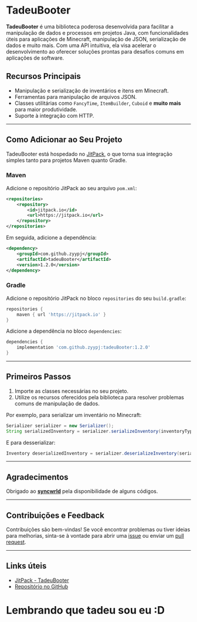 # TadeuBooter

**TadeuBooter** é uma biblioteca poderosa desenvolvida para facilitar a manipulação de dados e processos em projetos Java, com funcionalidades úteis para aplicações de Minecraft, manipulação de JSON, serialização de dados e muito mais. Com uma API intuitiva, ela visa acelerar o desenvolvimento ao oferecer soluções prontas para desafios comuns em aplicações de software.

## Recursos Principais

- Manipulação e serialização de inventários e itens em Minecraft.
- Ferramentas para manipulação de arquivos JSON.
- Classes utilitárias como `FancyTime`, `ItemBuilder`, `Cuboid` e **muito mais** para maior produtividade.
- Suporte à integração com HTTP.

---

## Como Adicionar ao Seu Projeto

TadeuBooter está hospedado no [JitPack](https://jitpack.io/), o que torna sua integração simples tanto para projetos Maven quanto Gradle.

### Maven

Adicione o repositório JitPack ao seu arquivo `pom.xml`:

```xml
<repositories>
    <repository>
        <id>jitpack.io</id>
        <url>https://jitpack.io</url>
    </repository>
</repositories>
```

Em seguida, adicione a dependência:

```xml
<dependency>
    <groupId>com.github.zyypj</groupId>
    <artifactId>tadeuBooter</artifactId>
    <version>1.2.0</version>
</dependency>
```

### Gradle

Adicione o repositório JitPack no bloco `repositories` do seu `build.gradle`:

```gradle
repositories {
    maven { url 'https://jitpack.io' }
}
```

Adicione a dependência no bloco `dependencies`:

```gradle
dependencies {
    implementation 'com.github.zyypj:tadeuBooter:1.2.0'
}
```

---

## Primeiros Passos

1. Importe as classes necessárias no seu projeto.
2. Utilize os recursos oferecidos pela biblioteca para resolver problemas comuns de manipulação de dados.

Por exemplo, para serializar um inventário no Minecraft:

```java
Serializer serializer = new Serializer();
String serializedInventory = serializer.serializeInventory(inventoryType, inventory);
```

E para desserializar:

```java
Inventory deserializedInventory = serializer.deserializeInventory(serializedInventory);
```

---

## Agradecimentos

Obrigado ao [**syncwrld**](https://github.com/syncwrld) pela disponibilidade de alguns códigos.

---

## Contribuições e Feedback

Contribuições são bem-vindas! Se você encontrar problemas ou tiver ideias para melhorias, sinta-se à vontade para abrir uma [issue](https://github.com/zyypj/tadeuBooter/issues) ou enviar um [pull request](https://github.com/zyypj/tadeuBooter/pulls).

---

## Links úteis

- [JitPack - TadeuBooter](https://jitpack.io/#zyypj/tadeuBooter/v0.5)
- [Repositório no GitHub](https://github.com/zyypj/tadeuBooter)

# Lembrando que tadeu sou eu :D
